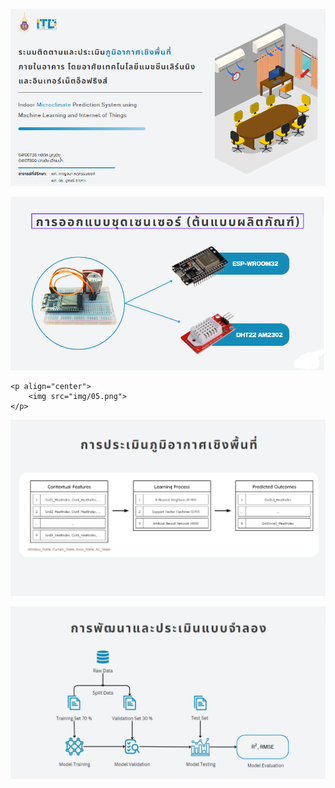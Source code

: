<p align="center">
        <img src="img/01.png">
    </p>

<p align="center">
        <img src="img/02.png">
    </p>

    <p align="center">
        <img src="img/05.png">
    </p>


<p align="center">
        <img src="img/03.png">
    </p>    
<p align="center">
        <img src="img/04.png">
    </p>
